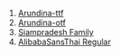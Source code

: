 1. [Arundina-ttf](https://github.com/tlwg/fonts-arundina/releases/download/v0.3.2/ttf-arundina-0.3.2.tar.xz)
2. [Arundina-otf](https://github.com/tlwg/fonts-arundina/releases/download/v0.3.2/otf-arundina-0.3.2.tar.xz)
3. [Siampradesh Family](https://github.com/tlwg/fonts-siampradesh)
4. [AlibabaSansThai Regular](https://fonts.alibabadesign.com/AlibabaSansThai/AlibabaSansThai-Rg.zip)
